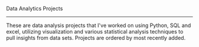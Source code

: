 Data Analytics Projects
__________________________________________________
These are data analysis projects that I've worked on using Python, SQL and excel, utilizing visualization and various statistical analysis techniques to pull insights from data sets. Projects are ordered by most recently added.

